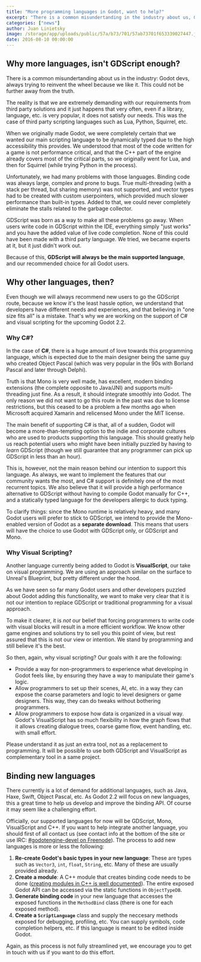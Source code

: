 ```yaml
---
title: "More programming languages in Godot, want to help?"
excerpt: "There is a common misundertanding in the industry about us, Godot devs, trying to reinvent the wheel because we like it. This could not be further away from the truth."
categories: ["news"]
author: Juan Linietsky
image: /storage/app/uploads/public/57a/b73/701/57ab73701f653339027447.jpg
date: 2016-08-10 00:00:00
---
```


## Why more languages, isn't GDScript enough?

There is a common misundertanding about us in the industry: Godot devs, always trying to reinvent the wheel because we like it. This could not be further away from the truth.

The reality is that we are extremely demanding with our requirements from third party solutions and it just happens that very often, even if a library, language, etc. is very popular, it does not satisfy our needs. This was the case of third party scripting languages such as Lua, Python, Squirrel, etc.

When we originally made Godot, we were completely certain that we wanted our main scripting language to be dynamically typed due to the high accessibility this provides. We understood that most of the code written for a game is not performance critical, and that the C++ part of the engine already covers most of the critical parts, so we originally went for Lua, and then for Squirrel (while trying Python in the process).

Unfortunately, we had many problems with those languages. Binding code was always large, complex and prone to bugs. True multi-threading (with a stack per thread, but sharing memory) was not supported, and vector types had to be created with custom userpointers, which provided much slower performance than built-in types. Added to that, we could never completely eliminate the stalls related to the garbage collector.

GDScript was born as a way to make all these problems go away. When users write code in GDScript within the IDE, everything simply "just works" and you have the added value of live code completion. None of this could have been made with a third party language. We tried, we became experts at it, but it just didn't work out.

Because of this, **GDScript will always be the main supported language**, and our recommended choice for all Godot users.


## Why other languages, then?

Even though we will always recommend new users to go the GDScript route, because we know it's the least hassle option, we understand that developers have different needs and experiences, and that believing in "one size fits all" is a mistake. That's why we are working on the support of C# and visual scripting for the upcoming Godot 2.2.

### Why C#?

In the case of **C#**, there is a huge amount of love towards this programming language, which is expected due to the main designer being the same guy who created Object Pascal (which was very popular in the 90s with Borland Pascal and later through Delphi).

Truth is that Mono is very well made, has excellent, modern binding extensions (the complete opposite to Java/JNI) and supports multi-threading just fine. As a result, it should integrate smoothly into Godot. The only reason we did not want to go this route in the past was due to license restrictions, but this ceased to be a problem a few months ago when Microsoft acquired Xamarin and relicensed Mono under the MIT license.

The main benefit of supporting C# is that, all of a sudden, Godot will become a more-than-tempting option to the indie and corporate cultures who are used to products supporting this language. This should greatly help us reach potential users who might have been initially puzzled by having to *learn* GDScript (though we still guarantee that any programmer can pick up GDScript in less than an hour).

This is, however, not the main reason behind our intention to support this language. As always, we want to implement the features that our community wants the most, and C# support is definitely one of the most recurrent topics. We also believe that it will provide a high performance alternative to GDScript without having to compile Godot manually for C++, and a statically typed language for the developers allergic to duck typing.

To clarify things: since the Mono runtime is relatively heavy, and many Godot users will prefer to stick to GDScript, we intend to provide the Mono-enabled version of Godot as a **separate download**. This means that users will have the choice to use Godot with GDScript only, or GDScript and Mono.

### Why Visual Scripting?

Another language currently being added to Godot is **VisualScript**, our take on visual programming. We are using an approach similar on the surface to Unreal's Blueprint, but pretty different under the hood.

As we have seen so far many Godot users and other developers puzzled about Godot adding this functionality, we want to make very clear that it is not our intention to replace GDScript or traditional programming for a visual approach.

To make it clearer, it is *not* our belief that forcing programmers to write code with visual blocks will result in a more efficient workflow. We know other game engines and solutions try to sell you this point of view, but rest assured that this is not our view or intention. We stand by programming and still believe it's the best.

So then, again, why visual scripting? Our goals with it are the following:

* Provide a way for non-programmers to experience what developing in Godot feels like, by ensuring they have a way to manipulate their game's logic.
* Allow programmers to set up their scenes, AI, etc. in a way they can expose the coarse parameters and logic to level designers or game designers. This way, they can do tweaks without bothering programmers.
* Allow programmers to expose how data is organized in a visual way. Godot's VisualScript has so much flexibility in how the graph flows that it allows creating dialogue trees, coarse game flow, event handling, etc. with small effort.

Please understand it as just an extra tool, not as a replacement to programming. It will be possible to use both GDScript and VisualScript as complementary tool in a same project.

## Binding new languages

There currently is a lot of demand for additional languages, such as Java, Haxe, Swift, Object Pascal, etc. As Godot 2.2 will focus on new languages, this a great time to help us develop and improve the binding API. Of course it may seem like a challenging effort. 

Officially, our supported languages for now will be GDScript, Mono, VisualScript and C++. If you want to help integrate another language, you should first of all contact us (see contact info at the bottom of the site or use IRC: [#godotengine-devel on Freenode](https://webchat.freenode.net/?channels=godotengine-devel)). The process to add new languages is more or less the following:

1. **Re-create Godot's basic types in your new language**: These are types such as `Vector3`, `int`, `float`, `String`, etc. Many of these are usually provided already.
2. **Create a module**: A C++ module that creates binding code needs to be done ([creating modules in C++ is well documented](http://docs.godotengine.org/en/latest/reference/custom_modules_in_c++.html)). The entire exposed Godot API can be accessed via the static functions in `ObjectTypeDB`. 
3. **Generate binding code** in your new language that accesses the exposed functions in the `MethodBind` class (there is one for each exposed method).
4. **Create a `ScriptLanguage`** class and supply the neccesary methods exposed for debugging, profiling, etc. You can supply symbols, code completion helpers, etc. if this language is meant to be edited inside Godot.

Again, as this process is not fully streamlined yet, we encourage you to get in touch with us if you want to do this effort.